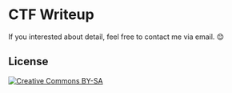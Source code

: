 # CTF Writeup

If you interested about detail, feel free to contact me via email. 😊

## License

[![Creative Commons BY-SA](http://mirrors.creativecommons.org/presskit/buttons/88x31/svg/by-sa.svg)](https://creativecommons.org/licenses/by-sa/4.0/)
